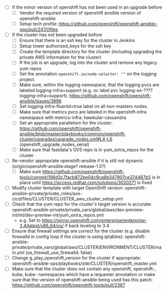 - [ ] If the minor version of openshift has not been used in an upgrade before
  - [ ] Vendor the required version of openshift ansible version of openshift-ansible
  - [ ] Setup tech profile: https://github.com/openshift/openshift-ansible-ops/pull/2431/files
- [ ] If the cluster has not been upgraded before
  - [ ] Ensure that there is an ssh key for the cluster in Jenkins
  - [ ] Setup tower authorized_keys for the ssh key
  - [ ] Create the template directory for the cluster (including upgrading the private AWS information for the cluster)
  - [ ] If the job is an upgrade, log into the cluster and remove any legacy yum repos
  - [ ] Set the annotation `openshift.io/node-selector: ""` on the logging project. 
  - [ ] Make sure, within the logging namespace, that the logging pvcs are labeled logging-infra=support  (e.g. oc label pvc logging-es-???? logging-infra=support). https://github.com/openshift/openshift-ansible/issues/3896
  - [ ] Set logging-infra-fluentd=true label on all non-masters nodes.
  - [ ] Make sure that metrics pvcs are labeled in the openshift-infra namespace with metrics-infra: hawkular-cassandra
  - [ ] Set an appropriate parallelism for the cluster: https://github.com/openshift/openshift-ansible/blob/master/playbooks/common/openshift-cluster/upgrades/upgrade_nodes.yml#L4-L6  (openshift_upgrade_nodes_serial)
  - [ ] Make sure that fastdata's OVS repo is in yum_extra_repos for the cluster
- [ ] Re-vendor appropriate openshift-ansible if it is still not dynamic  (origin/openshift-ansible:stage? release-1.5?)
  - [ ] Make sure https://github.com/openshift/openshift-tools/commit/196d3c7facb872be04c9ca6b347907ce374487b5 is in place until https://access.redhat.com/solutions/3020271 is fixed
- [ ] Modify cluster template with target OpenShift version: openshift-ansible-private/private_roles/aos-cicd/files/CLUSTER/CLUSTER_aws_cluster_setup.yml
- [ ] Check that the yum repo for the cluster's target version is accurate: openshift-ansible-private/private_vars/global/aws/dev-preview-int/int/dev-preview-int/yum_extra_repos.yml
  - e.g. Set to https://mirror.openshift.com/enterprise/enterprise-3.4/latest/x86_64/os/ if back leveling to 3.4
- [ ] Ensure that firewall settings are correct for the cluster (e.g. disable firewalld in config loop if the cluster is using iptables): openshift-ansible-private/private_vars/global/aws/CLUSTER/ENVIRONMENT/CLUSTER/main.yml  (os_firewall_use_firewalld: false)
- [ ] Change g_play_openshift_version for the cluster if appropriate: openshift-ansible-ops/playbooks/site/CLUSTER/openshift_master.yml
- [ ] Make sure that the cluster does not contain any openshift, openshift-, kube, kube- namespaces which have a requester annotation or make sure that the version of openshift-ansible being used has this patch: https://github.com/openshift/openshift-tools/pull/2367
